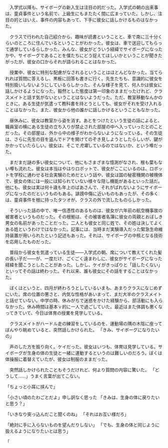 　入学式以降も、サイボーグの新入生は注目の的だった。入学式の朝の出来事は、童貞事件という名前で、上級生にもまたたく間に広まっていた。しかし、注目の的とはいえ、事件の内容もあって、下手に彼女に話しかけるものはなかった。

　クラスで行われた自己紹介から、趣味が読書ということと、車で南に三十分くらいのところに住んでいるということがわかった。彼女は、車で送迎してもらって通学しているらしかった。みんな、彼女がどういう経緯でサイボーグになったかや、サイボーグであることを僕たちにどう捉えてほしいかということが聞きたがったが、彼女の口からそれが語られることはなかった。

　授業中、彼女に特別な配慮がなされるということはほとんどなかった。当てられれば質問に答えるし、黒板に回答も書きに行く。先生たちも、意識的に彼女を特別扱いしないようにしているらしかった。そんな様子を見て、何人かは彼女に話しかけるようになった。毅然とした態度は第一印象のままだったけれど、クラスメイトと話す気がないということはないようだった。ただ、教室移動なんかのときに、ある生徒が気遣って教科書を持とうとしても、彼女がそれを受け入れることはなかった。また、彼女から他の誰かに話しかけるということもなかった。

　昼休みに、彼女は教室から姿を消す。あとをつけたという生徒の話によると、職員室の横にある生徒の立ち入りが禁止された部屋の中へ入っていったとのことだった。その部屋は、外から中の様子がわからないようになっている。その生徒は、さらに先生の目を盗んでドアを開けてのぞき見しようとしたらしいが、鍵がかかっていたらしい。彼女は、そこで*充電*しているのではないか、という噂だった。

　まだまだ謎の多い彼女について、他にもさまざまな憶測がなされ、根も葉もない噂も流れた。彼女は本当はやはりロボットで、彼女がここにいるのは、ロボットを学校に通わせる社会実験のためだという話や、彼女は国の秘密機関の被検体で、彼女の体には一般には知られていない様々な隠し機能があるといった話だ。他にも、彼女は実は何十歳も年上のばあさんで、それがばれないようにサイボーグになったのだというものもある。誹謗中傷に近いものもあったが、その多くは、童貞事件を根に持ったタツオが、クラスの外で流したものらしかった。

　そういった話の中で、唯一信憑性のあるものは、彼女が六年前の航空機事故の被害者というものだった。その根拠は、その被害者名簿に彼女の両親とおぼしき男女の名前があったことだった。二人とも彼女と同じ姓で、その姓は決してよくある姓というわけではなかった。記事には、当時まだ実験導入だった緊急生命維持装置が用いられたという記述もあった。それは、サイボーグの中核となる技術を応用したものだった。

　普段から彼女を気遣っている生徒――入学式の朝、席について教えてくれた髪の長い子だ――が、一度だけ、ごくごく遠まわしに、彼女がサイボーグになった経緯を聞こうとしたことがあった。しかし、ケイがきっぱりと「話したくない」といってその話は終わった。それ以来、誰も彼女にその話をすることはなかった。

　ぼくはというと、四月が終わろうとしているいまも、あまりクラスになじめずにいた。席の位置の悪さと、内気な性格があいまって、まだ大半のクラスメイトと話せていない。中学の時、休みがちで迷惑をかけた経験から、部活動にも入らなかった。休み時間は基本ｖ的に一人で過ごしていた。最近はまた体調も悪くなってきていて、今日は体育の授業を見学している。

　クラスメイトがハードル走の練習をしているのを、運動場の隅の木陰に座ってぼんやり眺めていると、突然話しかけられた。
「きみ、サイボーグになりたいの」

　声のした方を振り向く。ケイだった。彼女はいつも、体育は見学している。サイボーグが生身の体の生徒と一緒に運動するというのは難しいのだろう。ぼくは体操服に着替えていたが、彼女は制服のままだった。

　突然話しかけられたこともそうだけれど、何より質問の内容に驚いた。
「どうして……」うまく言葉が出てこない。

「ちょっと小耳に挟んで」

「小さい頃のたわごとだよ」申し訳なく思った
「きみは、生身の体に戻りたいと思う？」

「いきなり突っ込んだこと聞くのね」
「それはお互い様だろ」

「絶対に手に入らないものを望んだりしない」
「でも、生身の体と同じように扱えるようになりたいとは思う」

「
